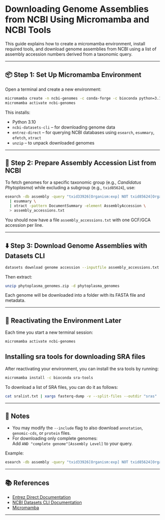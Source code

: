 # Downloading Genome Assemblies from NCBI Using Micromamba and NCBI Tools

This guide explains how to create a micromamba environment, install required tools, and download genome assemblies from NCBI using a list of assembly accession numbers derived from a taxonomic query.

---

## 📦 Step 1: Set Up Micromamba Environment

Open a terminal and create a new environment:

```bash
micromamba create -n ncbi-genomes -c conda-forge -c bioconda python=3.10 ncbi-datasets-cli entrez-direct unzip
micromamba activate ncbi-genomes
```

This installs:
- Python 3.10
- `ncbi-datasets-cli` – for downloading genome data
- `entrez-direct` – for querying NCBI databases using `esearch`, `esummary`, `efetch`, `xtract`
- `unzip` – to unpack downloaded genomes

---

## 📂 Step 2: Prepare Assembly Accession List from NCBI

To fetch genomes for a specific taxonomic group (e.g., *Candidatus Phytoplasma*) while excluding a subgroup (e.g., `txid85624`), use:

```bash
esearch -db assembly -query "txid33926[Organism:exp] NOT txid85624[Organism:exp]" \
  | esummary \
  | xtract -pattern DocumentSummary -element AssemblyAccession \
  > assembly_accessions.txt
```

You should now have a file `assembly_accessions.txt` with one GCF/GCA accession per line.

---

## ⬇️ Step 3: Download Genome Assemblies with Datasets CLI

```bash
datasets download genome accession --inputfile assembly_accessions.txt --filename phytoplasma_genomes.zip --include genome
```

Then extract:

```bash
unzip phytoplasma_genomes.zip -d phytoplasma_genomes
```

Each genome will be downloaded into a folder with its FASTA file and metadata.

---

## 🔁 Reactivating the Environment Later

Each time you start a new terminal session:

```bash
micromamba activate ncbi-genomes
```

## Installing sra tools for downloading SRA files

After reactivating your environment, you can install the sra tools by running:

```bash
micromamba install -c bioconda sra-tools
```

To download a list of SRA files, you can do it as follows:

```bash
cat sralist.txt | xargs fasterq-dump -v --split-files --outdir "sras"
```

---

## 📘 Notes

- You may modify the `--include` flag to also download `annotation`, `genomic-cds`, or `protein` files.
- For downloading only complete genomes:  
  Add `AND "complete genome"[Assembly Level]` to your query.

Example:
```bash
esearch -db assembly -query "txid33926[Organism:exp] NOT txid85624[Organism:exp] AND \"complete genome\"[Assembly Level]" ...
```

---

## 📚 References

- [Entrez Direct Documentation](https://www.ncbi.nlm.nih.gov/books/NBK179288/)
- [NCBI Datasets CLI Documentation](https://www.ncbi.nlm.nih.gov/datasets/docs/command-line-start/)
- [Micromamba](https://mamba.readthedocs.io/en/latest/user_guide/micromamba.html)

---
